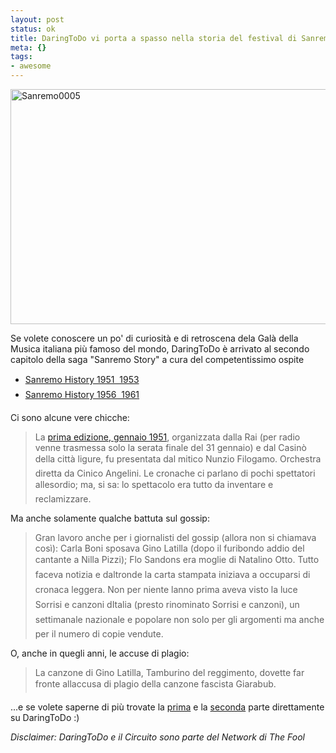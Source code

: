 ```yaml
--- 
layout: post
status: ok
title: DaringToDo vi porta a spasso nella storia del festival di Sanremo
meta: {}
tags: 
- awesome
---
```

<img src="http://fast.mgpf.it/2009/10/Sanremo0005.jpg" alt="Sanremo0005" title="Sanremo0005" width="520" height="376" class="aligncenter size-full wp-image-1633" />    
  
Se volete conoscere un po' di curiosità e di retroscena dela Galà della Musica italiana più famoso del mondo, DaringToDo è arrivato al secondo capitolo della saga "Sanremo Story" a cura del competentissimo ospite  
* [Sanremo History 1951  1953][1]
* [Sanremo History 1956  1961][2]  
  
Ci sono alcune vere chicche:  
  
> La [prima edizione, gennaio 1951][1], organizzata dalla Rai (per radio venne trasmessa solo la serata finale del 31 gennaio) e dal Casinò della città ligure, fu presentata dal mitico Nunzio Filogamo. Orchestra diretta da Cinico Angelini. Le cronache ci parlano di pochi spettatori allesordio; ma, si sa: lo spettacolo era tutto da inventare e reclamizzare.  
  
Ma anche solamente qualche battuta sul gossip:  
  
> Gran lavoro anche per i giornalisti del  gossip (allora non si chiamava così): Carla Boni sposava Gino Latilla (dopo il furibondo addio del cantante a Nilla Pizzi); Flo Sandons era moglie di Natalino Otto. Tutto faceva notizia e daltronde la carta stampata iniziava a occuparsi di cronaca leggera. Non per niente lanno prima aveva visto la luce Sorrisi e canzoni dItalia (presto rinominato Sorrisi e canzoni), un  settimanale nazionale e popolare non solo per gli argomenti ma anche per il numero di copie vendute.  
  
O, anche in quegli anni, le accuse di plagio:  
  
> La canzone di Gino Latilla, Tamburino del reggimento, dovette far fronte allaccusa di  plagio della canzone fascista Giarabub.  
  
...e se volete saperne di più trovate la [prima][1] e la [seconda][2] parte direttamente su DaringToDo :)  
  
*Disclaimer: DaringToDo e il Circuito sono parte del Network di The Fool*  
  
[1]: http://www.daringtodo.com/lang/it/2009/10/06/6399/
[2]: http://www.daringtodo.com/lang/it/2009/10/19/sanremo-history-1956-1961/
 
